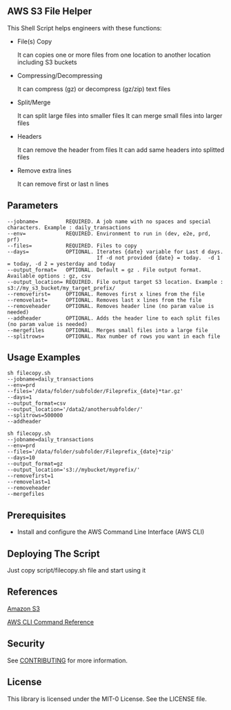 ## AWS S3 File Helper

This Shell Script helps engineers with these functions:

- File(s) Copy

     It can copies one or more files from one location to another location including S3 buckets



- Compressing/Decompressing
     
     It can compress (gz) or decompress (gz/zip) text files


- Split/Merge
     
     It can split large files into smaller files
     It can merge small files into larger files


- Headers
    
     It can remove the header from files
     It can add same headers into splitted files


- Remove extra lines

     It can remove first or last n lines



## Parameters

    --jobname=         REQUIRED. A job name with no spaces and special characters. Example : daily_transactions
    --env=             REQUIRED. Environment to run in (dev, e2e, prd, prf)
    --files=           REQUIRED. Files to copy
    --days=            OPTIONAL. Iterates {date} variable for Last d days. 
                                 If -d not provided {date} = today.  -d 1 = today, -d 2 = yesterday and today
    --output_format=   OPTIONAL. Default = gz . File output format. Available options : gz, csv
    --output_location= REQUIRED. File output target S3 location. Example : s3://my_s3_bucket/my_target_prefix/
    --removefirst=     OPTIONAL. Removes first x lines from the file
    --removelast=      OPTIONAL. Removes last x lines from the file
    --removeheader     OPTIONAL. Removes header line (no param value is needed)
    --addheader        OPTIONAL. Adds the header line to each split files (no param value is needed)
    --mergefiles       OPTIONAL. Merges small files into a large file
    --splitrows=       OPTIONAL. Max number of rows you want in each file

## Usage Examples
   
    sh filecopy.sh
    --jobname=daily_transactions
    --env=prd
    --files='/data/folder/subfolder/Fileprefix_{date}*tar.gz'
    --days=1
    --output_format=csv
    --output_location='/data2/anothersubfolder/'
    --splitrows=500000
    --addheader
  
    sh filecopy.sh
    --jobname=daily_transactions
    --env=prd
    --files='/data/folder/subfolder/Fileprefix_{date}*zip'
    --days=10
    --output_format=gz
    --output_location='s3://mybucket/myprefix/'
    --removefirst=1
    --removelast=1
    --removeheader
    --mergefiles

## Prerequisites
- Install and configure the AWS Command Line Interface (AWS CLI)

## Deploying The Script

Just copy script/filecopy.sh file and start using it

## References
[Amazon S3](https://aws.amazon.com/s3/)

[AWS CLI Command Reference](https://docs.aws.amazon.com/cli/latest/index.html)

## Security

See [CONTRIBUTING](CONTRIBUTING.md#security-issue-notifications) for more information.

## License

This library is licensed under the MIT-0 License. See the LICENSE file.
